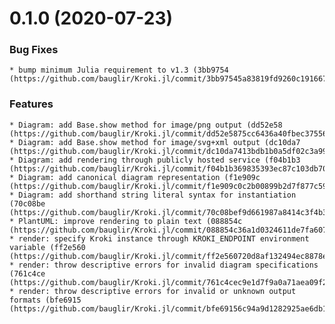 # 0.1.0 (2020-07-23)

### Bug Fixes

    * bump minimum Julia requirement to v1.3 (3bb9754 (https://github.com/bauglir/Kroki.jl/commit/3bb97545a83819fd9260c191667962c7dbb732c8))

### Features

    * Diagram: add Base.show method for image/png output (dd52e58 (https://github.com/bauglir/Kroki.jl/commit/dd52e5875cc6436a40fbec375563a0d84011d600))
    * Diagram: add Base.show method for image/svg+xml output (dc10da7 (https://github.com/bauglir/Kroki.jl/commit/dc10da7413bdb1b0a5df02c3a995dcb8ba64eb1c))
    * Diagram: add rendering through publicly hosted service (f04b1b3 (https://github.com/bauglir/Kroki.jl/commit/f04b1b369835393ec87c103db7017c59c4ee7763))
    * Diagram: add canonical diagram representation (f1e909c (https://github.com/bauglir/Kroki.jl/commit/f1e909c0c2b00899b2d7f877c59b40af2bab8db3))
    * Diagram: add shorthand string literal syntax for instantiation (70c08be (https://github.com/bauglir/Kroki.jl/commit/70c08bef9d661987a8414c3f4b37fcb2c70af4fc))
    * PlantUML: improve rendering to plain text (088854c (https://github.com/bauglir/Kroki.jl/commit/088854c36a1d0324611de7fa6077349ff4b06ac9))
    * render: specify Kroki instance through KROKI_ENDPOINT environment variable (ff2e560 (https://github.com/bauglir/Kroki.jl/commit/ff2e560720d8af132494ec8878e4a96941f0bc0c))
    * render: throw descriptive errors for invalid diagram specifications (761c4ce (https://github.com/bauglir/Kroki.jl/commit/761c4cec9e1d7f9a0a71aea09f28abe8817eeb74))
    * render: throw descriptive errors for invalid or unknown output formats (bfe6915 (https://github.com/bauglir/Kroki.jl/commit/bfe69156c94a9d1282925ae6db1cf313815d542e))
